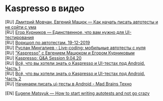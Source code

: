 # Kaspresso в видео

[RU] [Дмитрий Мовчан, Евгений Мацюк — Как начать писать автотесты и не сойти с ума](https://youtu.be/q_8UUhVDV7c) <br>
[RU] [Егор Курников — Единственное, что вам нужно для UI-тестирования](https://youtu.be/cTykctRSmuA) <br>
[RU] [Воркшоп по автотестам. 19-12-2019](https://www.youtube.com/watch?v=FExlaWfKENI) <br>
[RU] [Руслан Мингалиев - Live-coding: мобильные автотесты с нуля ](https://www.youtube.com/watch?v=gFPeH2yihDA) <br>
[RU] ["Kaspresso" с Евгением Мацюком и Егором Курниковым](https://www.youtube.com/watch?v=vHkoxOfwbDg) <br>
[RU] [Kaspresso: Q&A Session 9.04.20](https://www.youtube.com/watch?v=Jqnn_CDcjK0) <br>
[RU] [Всё, что вы хотели знать о Kaspresso и UI-тестах под Android. Часть 1](https://www.youtube.com/watch?v=JN-c5hD2ZZ8&t=712s) <br>
[RU] [Всё, что вы хотели знать о Kaspresso и UI-тестах под Android. Часть 2](https://www.youtube.com/watch?v=kmdyzO8Whfo&t=2025s) <br>
[RU] [Начинаем писать ui-тесты в Android - Mad Brains Техно](https://www.youtube.com/watch?v=AOgXnq-VII0) <br>

[EN] [Eugene Matsyuk — How to start writing autotests and not go crazy](https://www.youtube.com/watch?v=xiVDqMlTdbM) <br>
